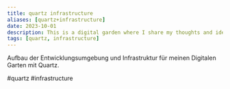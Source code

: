 ```yaml
---
title: quartz infrastructure
aliases: [quartz+infrastructure]
date: 2023-10-01
description: This is a digital garden where I share my thoughts and ideas.
tags: [quartz, infrastructure]
---
```


Aufbau der Entwicklungsumgebung und Infrastruktur für meinen Digitalen Garten mit Quartz.

#quartz #infrastructure